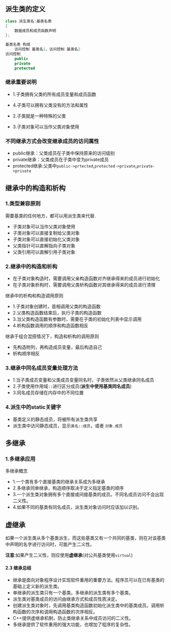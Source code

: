 ## 派生类的定义

```cpp
class 派生类名:基类名表
{
    数据成员和成员函数声明
};

基类名表 构成
    访问控制 基类名1，访问控制 基类名2
访问控制
    public
    private 
    protected
```
### 继承重要说明

* 1.子类拥有父类的所有成员变量和成员函数
* 4.子类可以拥有父类没有的方法和属性

* 2.子类就是一种特殊的父类
* 3.子类对象可以当作父类对象使用

### 不同继承方式会改变继承成员的访问属性

* public继承：父类成员在子类中保持原来的访问级别
* private继承：父类成员在子类中变为private成员
* protected继承:父类中`public->prtected`,`protected->private`,`private->private`


## 继承中的构造和析构

### 1.类型兼容原则

需要基类的任何地方，都可以用派生类来代替.

* 子类对象可以当作父类对象使用
* 子类对象可以直接复制给父类对象
* 子类对象可以直接初始化父类对象
* 父类指针可以直解指向子类对象
* 父类引用可以直解引用子类对象

### 2.继承中的构造和析构

* 在子类对象构造时，需要调用父亲构造函数对齐继承得来的成员进行初始化
* 在子类对象析构时，需要调用父类析构函数对其继承得来的成员进行清理

继承中的析构和构造调用原则

* 1.子类对象创建时，首相调用父类的构造函数
* 2.父类构造函数结束后，执行子类的构造函数
* 3.当父类构造函数有参数时，需要在子类的初始化列表中显示调用
* 4.析构函数调用的顺序和构造函数相反

继承于组合混搭情况下，构造和析构的调用原则

* 先构造附列，再构造成员变量，最后构造自己
* 析构顺序相反

### 3.继承中同名成员变量处理方法

* 1.当子类成员变量和父类成员变量同名时，子类依然从父类继承同名成员
* 2.子类使用作用域`::`进行区分成员(**派生中使用基类同名成员**)
* 3.同名成员存储在内存中的不同位置

### 4.派生中的static关键字

* 基类定义的静态成员，将被所有派生类共享
* 派生类中访问静态成员，显示`类名::成员`，或者 `对象.成员`

## 多继承

### 1.多继承应用

多继承概念

* 1.一个类有多个直接基类的继承关系成为多继承
* 2.多继承同单继承，构造顺序取决于定义指定基类的顺序
* 3.一个派生类对象拥有多个直接或间接基类的成员。不同名成员访问不会出现二义性。
* 4.如果不同的基类有同名成员，派生类对象访问时应该加以识别。


## 虚继承

如果一个派生类从多个基类派生，而这些基类又有一个共同的基类，则在对该基类中声明的名字进行访问时，可能产生二义性。

**注意**:如果产生二义性，则应使用**虚继承**(对公共基类使用`virtual`)

#### 2.3 继承总结 

* 继承是面向对象程序设计实现软件重用的重要方法。程序员可以在已有基类的基础上定义新的派生类。
* 单继承的派生类只有一个基类。多继承的派生类有多个基类。
* 派生类对基类成员的访问由继承方式和成员性质决定。
* 创建派生类对象时，先调用基类构造函数初始化派生类中的基类成员。调用析构函数的次序和调用构造函数的次序相反。
* C++提供虚继承机制，防止类继承关系中成员访问的二义性。
* 多继承提供了软件重用的强大功能，也增加了程序的复杂性。

